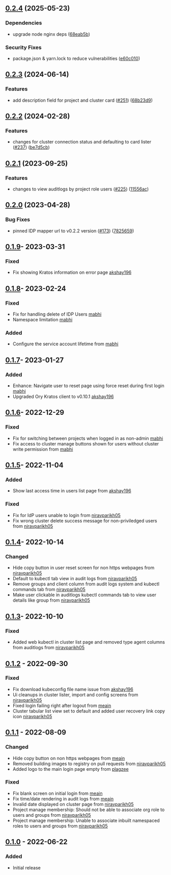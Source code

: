 ## [0.2.4](https://github.com/paralus/dashboard/compare/v0.2.3...v0.2.4) (2025-05-23)

### Dependencies

* upgrade node nginx deps ([68eab5b](https://github.com/paralus/dashboard/commit/68eab5bb22975b50ab9c7b0f3917ea58aea2db93))

### Security Fixes

* package.json & yarn.lock to reduce vulnerabilities ([e60c010](https://github.com/paralus/dashboard/commit/e60c01055d5c09f6df6f487a308ed1d78406cbdb))

## [0.2.3](https://github.com/paralus/dashboard/compare/v0.2.2...v0.2.3) (2024-06-14)

### Features

* add description field for project and cluster card ([#251](https://github.com/paralus/dashboard/issues/251)) ([68b23d9](https://github.com/paralus/dashboard/commit/68b23d9933f0408c925dd96967ecc31889467460))

## [0.2.2](https://github.com/paralus/dashboard/compare/v0.2.1...v0.2.2) (2024-02-28)

### Features

* changes for cluster connection status and defaulting to card lister ([#237](https://github.com/paralus/dashboard/issues/237)) ([be7d5cb](https://github.com/paralus/dashboard/commit/be7d5cb4f2a203d5bf4ad0c293c61111e128e31a))

## [0.2.1](https://github.com/paralus/dashboard/compare/v0.2.0...v0.2.1) (2023-09-25)

### Features
* changes to view auditlogs by project role users ([#225](https://github.com/paralus/paralus/issues/225)) ([11556ac](https://github.com/paralus/dashboard/commit/11556aca1661a6d4d59ab0412f6420b96920f383))

## [0.2.0](https://github.com/paralus/dashboard/compare/v0.1.9...v0.2.0) (2023-04-28)

### Bug Fixes

* pinned IDP mapper url to v0.2.2 version ([#173](https://github.com/paralus/dashboard/issues/173)) ([7825659](https://github.com/paralus/dashboard/commit/78256593361397a2a0703922b4952dee8053166f))

## [0.1.9]- 2023-03-31
### Fixed
- Fix showing Kratos information on error page [akshay196](https://github.com/akshay196)

## [0.1.8]- 2023-02-24
### Fixed
- Fix for handling delete of IDP Users [mabhi](https://github.com/mabhi)
- Namespace limitation [mabhi](https://github.com/mabhi)

### Added
-  Configure the service account lifetime from [mabhi](https://github.com/mabhi)

## [0.1.7]- 2023-01-27
### Added
- Enhance: Navigate user to reset page using force reset during first login [mabhi](https://github.com/mabhi)
- Upgraded Ory Kratos client to v0.10.1 [akshay196](https://github.com/akshay196)


## [0.1.6]- 2022-12-29
### Fixed
- Fix for switching between projects when logged in as non-admin [mabhi](https://github.com/mabhi)
- Fix access to cluster manage buttons shown for users without cluster write permission from [mabhi](https://github.com/mabhi)

## [0.1.5]- 2022-11-04
### Added
- Show last access time in users list page from [akshay196](https://github.com/akshay196)

### Fixed
- Fix for IdP users unable to login from [niravparikh05](https://github.com/niravparikh05)
- Fix wrong cluster delete success message for non-priviledged users from [niravparikh05](https://github.com/niravparikh05)

## [0.1.4]- 2022-10-14
### Changed
- Hide copy button in user reset screen for non https webpages from [niravparikh05](https://github.com/niravparikh05)
- Default to kubectl tab view in audit logs from [niravparikh05](https://github.com/niravparikh05)
- Remove groups and client column from audit logs system and kubectl commands tab from [niravparikh05](https://github.com/niravparikh05)
- Make user clickable in auditlogs kubectl commands tab to view user details like group from [niravparikh05](https://github.com/niravparikh05)

## [0.1.3]- 2022-10-10
### Fixed
- Added web kubectl in cluster list page and removed type agent columns from auditlogs from [niravparikh05](https://github.com/niravparikh05)

## [0.1.2] - 2022-09-30
### Fixed
- Fix download kubeconfig file name issue from [akshay196](https://github.com/akshay196)
- Ui cleanups in cluster lister, import and config screens from [niravparikh05](https://github.com/niravparikh05)
- Fixed login failing right after logout from [meain](https://github.com/meain)
- Cluster tabular list view set to default and added user recovery link copy icon [niravparikh05](https://github.com/niravparikh05)

## [0.1.1] - 2022-08-09
### Changed
- Hide copy button on non https webpages from [meain](https://github.com/meain)
- Removed building images to registry on pull requests from [niravparikh05](https://github.com/niravparikh05)
- Added logo to the main login page empty from [plagzee](https://github.com/plagzee)

### Fixed
- Fix blank screen on initial login from [meain](https://github.com/meain)
- Fix time/date rendering in audit logs from [meain](https://github.com/meain)
- Invalid date displayed on cluster page from [niravparikh05](https://github.com/niravparikh05)
- Project manage membership: Should not be able to associate org role to users and groups from [niravparikh05](https://github.com/niravparikh05)
- Project manage membership: Unable to associate inbuilt namespaced roles to users and groups from [niravparikh05](https://github.com/niravparikh05)

## [0.1.0] - 2022-06-22
### Added
- Initial release

[Unreleased]: https://github.com/paralus/dashboard/compare/v0.2.2...HEAD
[0.2.2]: https://github.com/paralus/dashboard/compare/v0.2.1...v0.2.2
[0.2.1]: https://github.com/paralus/dashboard/compare/v0.2.0...v0.2.1
[0.2.0]: https://github.com/paralus/dashboard/compare/v0.1.9...v0.2.0
[0.1.9]: https://github.com/paralus/dashboard/compare/v0.1.8...v0.1.9
[0.1.8]: https://github.com/paralus/dashboard/compare/v0.1.7...v0.1.8
[0.1.7]: https://github.com/paralus/dashboard/compare/v0.1.6...v0.1.7
[0.1.6]: https://github.com/paralus/dashboard/compare/v0.1.5...v0.1.6
[0.1.5]: https://github.com/paralus/dashboard/compare/v0.1.4...v0.1.5
[0.1.4]: https://github.com/paralus/dashboard/compare/v0.1.3...v0.1.4
[0.1.3]: https://github.com/paralus/dashboard/compare/v0.1.2...v0.1.3
[0.1.2]: https://github.com/paralus/dashboard/compare/v0.1.1...v0.1.2
[0.1.1]: https://github.com/paralus/dashboard/compare/v0.1.1...v0.1.0
[0.1.0]: https://github.com/paralus/dashboard/releases/tag/v0.1.0
